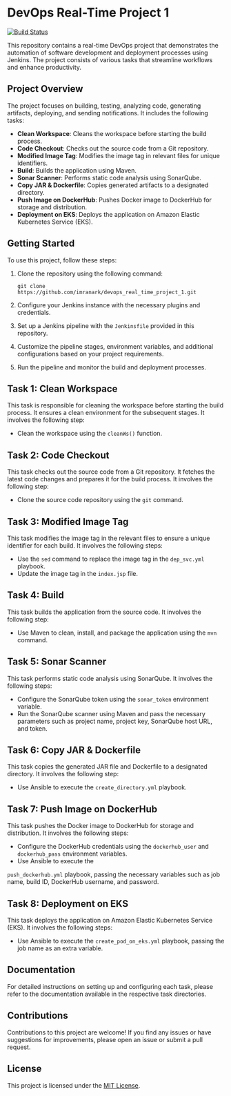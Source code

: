 # DevOps Real-Time Project 1

[![Build Status](https://img.shields.io/github/workflow/status/imranark/devops_real_time_project_1/Build%20and%20Test)](https://github.com/imranark/devops_real_time_project_1/actions)

This repository contains a real-time DevOps project that demonstrates the automation of software development and deployment processes using Jenkins. The project consists of various tasks that streamline workflows and enhance productivity.

## Project Overview

The project focuses on building, testing, analyzing code, generating artifacts, deploying, and sending notifications. It includes the following tasks:

- **Clean Workspace**: Cleans the workspace before starting the build process.
- **Code Checkout**: Checks out the source code from a Git repository.
- **Modified Image Tag**: Modifies the image tag in relevant files for unique identifiers.
- **Build**: Builds the application using Maven.
- **Sonar Scanner**: Performs static code analysis using SonarQube.
- **Copy JAR & Dockerfile**: Copies generated artifacts to a designated directory.
- **Push Image on DockerHub**: Pushes Docker image to DockerHub for storage and distribution.
- **Deployment on EKS**: Deploys the application on Amazon Elastic Kubernetes Service (EKS).

## Getting Started

To use this project, follow these steps:

1. Clone the repository using the following command:
    ```
    git clone https://github.com/imranark/devops_real_time_project_1.git
    ```

2. Configure your Jenkins instance with the necessary plugins and credentials.

3. Set up a Jenkins pipeline with the `Jenkinsfile` provided in this repository.

4. Customize the pipeline stages, environment variables, and additional configurations based on your project requirements.

5. Run the pipeline and monitor the build and deployment processes.

## Task 1: Clean Workspace

This task is responsible for cleaning the workspace before starting the build process. It ensures a clean environment for the subsequent stages. It involves the following step:

- Clean the workspace using the `cleanWs()` function.

## Task 2: Code Checkout

This task checks out the source code from a Git repository. It fetches the latest code changes and prepares it for the build process. It involves the following step:

- Clone the source code repository using the `git` command.

## Task 3: Modified Image Tag

This task modifies the image tag in the relevant files to ensure a unique identifier for each build. It involves the following steps:

- Use the `sed` command to replace the image tag in the `dep_svc.yml` playbook.
- Update the image tag in the `index.jsp` file.

## Task 4: Build

This task builds the application from the source code. It involves the following step:

- Use Maven to clean, install, and package the application using the `mvn` command.

## Task 5: Sonar Scanner

This task performs static code analysis using SonarQube. It involves the following steps:

- Configure the SonarQube token using the `sonar_token` environment variable.
- Run the SonarQube scanner using Maven and pass the necessary parameters such as project name, project key, SonarQube host URL, and token.

## Task 6: Copy JAR & Dockerfile

This task copies the generated JAR file and Dockerfile to a designated directory. It involves the following step:

- Use Ansible to execute the `create_directory.yml` playbook.

## Task 7: Push Image on DockerHub

This task pushes the Docker image to DockerHub for storage and distribution. It involves the following steps:

- Configure the DockerHub credentials using the `dockerhub_user` and `dockerhub_pass` environment variables.
- Use Ansible to execute the

 `push_dockerhub.yml` playbook, passing the necessary variables such as job name, build ID, DockerHub username, and password.

## Task 8: Deployment on EKS

This task deploys the application on Amazon Elastic Kubernetes Service (EKS). It involves the following steps:

- Use Ansible to execute the `create_pod_on_eks.yml` playbook, passing the job name as an extra variable.

## Documentation

For detailed instructions on setting up and configuring each task, please refer to the documentation available in the respective task directories.

## Contributions

Contributions to this project are welcome! If you find any issues or have suggestions for improvements, please open an issue or submit a pull request.

## License

This project is licensed under the [MIT License](LICENSE).
